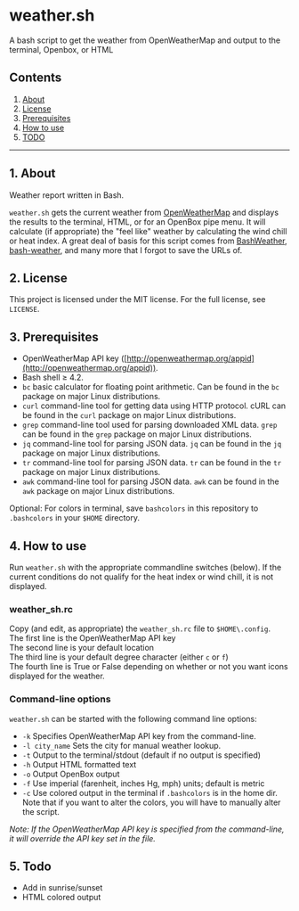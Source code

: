 # weather.sh
A bash script to get the weather from OpenWeatherMap and output to the terminal, Openbox, or HTML


## Contents
 1. [About](#1-about)
 2. [License](#2-license)
 3. [Prerequisites](#3-prerequisites)
 4. [How to use](#4-how-to-use)
 5. [TODO](#5-todo)

***

## 1. About

Weather report written in Bash.

`weather.sh` gets the current weather from 
[OpenWeatherMap](http://openweathermap.org/) and displays the 
results to the terminal, HTML, or for an OpenBox pipe menu. It will 
calculate (if appropriate) the "feel like" weather by calculating the
wind chill or heat index. A great deal of basis for this script comes 
from [BashWeather](https://github.com/jdotjdot/BashWeather),
[bash-weather](https://github.com/szantaii/bash-weather),
and many more that I forgot to save the URLs of.

## 2. License

This project is licensed under the MIT license. For the full license, see `LICENSE`.

## 3. Prerequisites

 * OpenWeatherMap API key ([http://openweathermap.org/appid](http://openweathermap.org/appid)).
 * Bash shell ≥ 4.2.
 * `bc` basic calculator for floating point arithmetic. Can be found in the 
 `bc` package on major Linux distributions.
 * `curl` command-line tool for getting data using HTTP protocol. cURL can be 
 found in the `curl` package on major Linux distributions.
 * `grep` command-line tool used for parsing downloaded XML data. `grep` can 
 be found in the `grep` package on major Linux distributions.
 * `jq` command-line tool for parsing JSON data. `jq` can be found in the `jq` 
 package on major Linux distributions.
 * `tr` command-line tool for parsing JSON data. `tr` can be found in the `tr` 
 package on major Linux distributions.
 * `awk` command-line tool for parsing JSON data. `awk` can be found in the 
 `awk` package on major Linux distributions. 

Optional: For colors in terminal, save `bashcolors` in this repository to 
`.bashcolors` in your `$HOME` directory.

## 4. How to use

Run `weather.sh` with the appropriate commandline switches (below). If 
the current conditions do not qualify for the heat index or wind chill, 
it is not displayed.

### weather_sh.rc

Copy (and edit, as appropriate) the `weather_sh.rc` file to `$HOME\.config`.   
The first line is the OpenWeatherMap API key  
The second line is your default location  
The third line is your default degree character (either `c` or `f`)  
The fourth line is True or False depending on whether or not you want 
icons displayed for the weather.

### Command-line options

`weather.sh` can be started with the following command line options:

 * `-k` Specifies OpenWeatherMap API key from the command-line.
 * `-l city_name` Sets the city for manual weather lookup.
 * `-t` Output to the terminal/stdout (default if no output is specified)
 * `-h` Output HTML formatted text
 * `-o` Output OpenBox output
 * `-f` Use imperial (farenheit, inches Hg, mph) units; default is metric
 * `-c` Use colored output in the terminal if `.bashcolors` is in the home 
 dir. Note that if you want to alter the colors, you will have to manually
 alter the script.
 
_Note: If the OpenWeatherMap API key is specified from the command-line, it 
will override the API key set in the file._

## 5. Todo

 * Add in sunrise/sunset
 * HTML colored output
 
